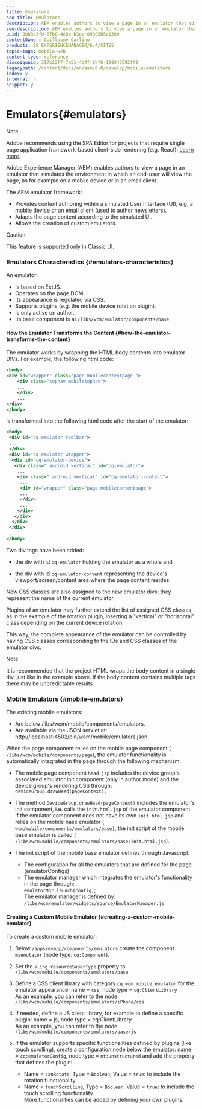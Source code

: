 ```yaml
---
title: Emulators
seo-title: Emulators
description: AEM enables authors to view a page in an emulator that simulates the environment in which an end-user will view the page
seo-description: AEM enables authors to view a page in an emulator that simulates the environment in which an end-user will view the page
uuid: 0bb3e3fd-6fb0-4e8a-b3ac-09885b5c1390
contentOwner: Guillaume Carlino
products: SG_EXPERIENCEMANAGER/6.4/SITES
topic-tags: mobile-web
content-type: reference
discoiquuid: 317b23f7-7a51-4b4f-8bf6-129345592ff8
legacypath: /content/docs/en/aem/6-0/develop/mobile/emulators
index: y
internal: n
snippet: y
---
```


# Emulators{#emulators}

>[!NOTE]
>
>Adobe recommends using the SPA Editor for projects that require single page application framework-based client-side rendering (e.g. React). [Learn more](../../../sites/developing/using/spa-overview.md).

Adobe Experience Manager (AEM) enables authors to view a page in an emulator that simulates the environment in which an end-user will view the page, as for example on a mobile device or in an email client.

The AEM emulator framework:

* Provides content authoring within a simulated User Interface (UI), e.g. a mobile device or an email client (used to author newsletters).  
* Adapts the page content according to the simulated UI.
* Allows the creation of custom emulators.

>[!CAUTION]
>
>This feature is supported only in Classic UI.

### Emulators Characteristics {#emulators-characteristics}

An emulator:

* Is based on ExtJS.
* Operates on the page DOM.
* Its appearance is regulated via CSS.
* Supports plugins (e.g. the mobile device rotation plugin).
* Is only active on author.
* Its base component is at `/libs/wcm/emulator/components/base`.

#### How the Emulator Transforms the Content {#how-the-emulator-transforms-the-content}

The emulator works by wrapping the HTML body contents into emulator DIVs. For example, the following html code:

```xml
<body>
<div id="wrapper" class="page mobilecontentpage ">
    <div class="topnav mobiletopnav">
    ...
    </div>
    ...
</div>
</body>
```

is transformed into the following html code after the start of the emulator:

```xml
<body>
 <div id="cq-emulator-toolbar">
 ...
 </div>
 <div id="cq-emulator-wrapper">
  <div id="cq-emulator-device">
   <div class=" android vertical" id="cq-emulator">
    ...
    <div class=" android vertical" id="cq-emulator-content">
     ...
     <div id="wrapper" class="page mobilecontentpage">
     ...
     </div>
     ...
    </div>
   </div>
  </div>
 </div>
 ...
</body>
```

Two div tags have been added:

* the div with id `cq-emulator` holding the emulator as a whole and   

* the div with id `cq-emulator-content` representing the device's viewport/screen/content area where the page content resides.

New CSS classes are also assigned to the new emulator divs: they represent the name of the current emulator.

Plugins of an emulator may further extend the list of assigned CSS classes, as in the example of the rotation plugin, inserting a "vertical" or "horizontal" class depending on the current device rotation.

This way, the complete appearance of the emulator can be controlled by having CSS classes corresponding to the IDs and CSS classes of the emulator divs.

>[!NOTE]
>
>It is recommended that the project HTML wraps the body content in a single div, just like in the example above. If the body content contains multiple tags there may be unpredictable results.

### Mobile Emulators {#mobile-emulators}

The existing mobile emulators:

* Are below /libs/wcm/mobile/components/emulators.
* Are available via the JSON servlet at:  
  http://localhost:4502/bin/wcm/mobile/emulators.json

When the page component relies on the mobile page component ( `/libs/wcm/mobile/components/page`), the emulator functionality is automatically integrated in the page through the following mechanism:

* The mobile page component `head.jsp` includes the device group's associated emulator init component (only in author mode) and the device group's rendering CSS through:  
  `deviceGroup.drawHead(pageContext);`

* The method `DeviceGroup.drawHead(pageContext)` includes the emulator's init component, i.e. calls the `init.html.jsp` of the emulator component. If the emulator component does not have its own `init.html.jsp` and relies on the mobile base emulator ( `wcm/mobile/components/emulators/base)`, the init script of the mobile base emulator is called ( `/libs/wcm/mobile/components/emulators/base/init.html.jsp`).

* The init script of the mobile base emulator defines through Javascript:

    * The configuration for all the emulators that are defined for the page (emulatorConfigs)
    * The emulator manager which integrates the emulator's functionality in the page through:  
      `emulatorMgr.launch(config)`;  
      The emulator manager is defined by:  
      `/libs/wcm/emulator/widgets/source/EmulatorManager.js`

#### Creating a Custom Mobile Emulator {#creating-a-custom-mobile-emulator}

To create a custom mobile emulator:

1. Below `/apps/myapp/components/emulators` create the component `myemulator` (node type: `cq:Component`).

1. Set the `sling:resourceSuperType` property to `/libs/wcm/mobile/components/emulators/base`

1. Define a CSS client library with category `cq.wcm.mobile.emulator` for the emulator appearance: name = `css`, node type = `cq:ClientLibrary`  
   As an example, you can refer to the node `/libs/wcm/mobile/components/emulators/iPhone/css`

1. If needed, define a JS client library, for example to define a specific plugin: name = js, node type = cq:ClientLibrary  
   As an example, you can refer to the node `/libs/wcm/mobile/components/emulators/base/js`  

1. If the emulator supports specific functionalities defined by plugins (like touch scrolling), create a configuration node below the emulator: name = `cq:emulatorConfig`, node type = `nt:unstructured` and add the property that defines the plugin:  
   - Name = `canRotate`, Type = `Boolean`, Value = `true`: to include the rotation functionality.  
   - Name = `touchScrolling`, Type = `Boolean`, Value = `true`: to include the touch scrolling functionality.  
   More functionalities can be added by defining your own plugins.

